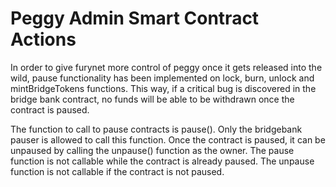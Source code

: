 # Peggy Admin Smart Contract Actions

In order to give furynet more control of peggy once it gets released into the wild, pause functionality has been implemented on lock, burn, unlock and mintBridgeTokens functions. This way, if a critical bug is discovered in the bridge bank contract, no funds will be able to be withdrawn once the contract is paused.

The function to call to pause contracts is pause(). Only the bridgebank pauser is allowed to call this function. Once the contract is paused, it can be unpaused by calling the unpause() function as the owner. The pause function is not callable while the contract is already paused. The unpause function is not callable if the contract is not paused. 